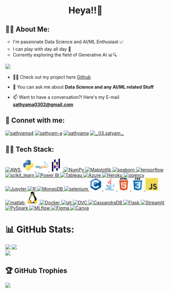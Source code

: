 <h1 align="center">Heya!!👋 </h1>
<h2>👨‍💻 About Me:</h2>
<ul type="circle">
  <li>I'm passionate Data Science and AI/ML Enthusiast 📈</li>
  <li>I can play with day all day 🕺</li>
  <li>Currently exploring the field of Generative AI 📊🔍</li>
 </ul>

[![](https://visitcount.itsvg.in/api?id=iSathyam31&icon=0&color=0)](https://visitcount.itsvg.in)

- 👨‍💻 Check out my project here [Github](http://www.github.com/iSathyam31)

- 💬 You can ask me about **Data Science and any AI/ML related Stuff**

- 📫 Want to have a conversation?! Here's my E-mail **sathyama0302@gmail.com**

## 💬 Connet with me:
<p align="left">
<a href="https://twitter.com/sathyama4" target="blank"><img align="center" src="https://raw.githubusercontent.com/rahuldkjain/github-profile-readme-generator/master/src/images/icons/Social/twitter.svg" alt="sathyama4" height="30" width="40" /></a>
<a href="https://linkedin.com/in/sathyam-a" target="blank"><img align="center" src="https://raw.githubusercontent.com/rahuldkjain/github-profile-readme-generator/master/src/images/icons/Social/linked-in-alt.svg" alt="sathyam-a" height="30" width="40" /></a>
<a href="https://kaggle.com/sathyama" target="blank"><img align="center" src="https://raw.githubusercontent.com/rahuldkjain/github-profile-readme-generator/master/src/images/icons/Social/kaggle.svg" alt="sathyama" height="30" width="40" /></a>
<a href="https://instagram.com/_.03.satyam._" target="blank"><img align="center" src="https://raw.githubusercontent.com/rahuldkjain/github-profile-readme-generator/master/src/images/icons/Social/instagram.svg" alt="_.03.satyam._" height="30" width="40" /></a>
</p>

## 👨‍💻 Tech Stack:
<p align="left"> <a href="https://aws.amazon.com/" target="_blank" rel="noreferrer"> <img src="https://cdn.jsdelivr.net/gh/devicons/devicon@latest/icons/amazonwebservices/amazonwebservices-original-wordmark.svg" alt="AWS" width="40" height="40"/> </a>
  <a href="https://www.python.org" target="_blank" rel="noreferrer"> <img src="https://raw.githubusercontent.com/devicons/devicon/master/icons/python/python-original.svg" alt="Python" width="40" height="40"/> </a> <a href="https://www.mysql.com/" target="_blank" rel="noreferrer"> <img src="https://raw.githubusercontent.com/devicons/devicon/master/icons/mysql/mysql-original-wordmark.svg" alt="mysql" width="40" height="40"/> </a> 
 <a href="https://pandas.pydata.org/" target="_blank" rel="noreferrer"> <img src="https://raw.githubusercontent.com/devicons/devicon/2ae2a900d2f041da66e950e4d48052658d850630/icons/pandas/pandas-original.svg" alt="Pandas" width="40" height="40"/> </a> <a href="https://numpy.org/" target="_blank" rel="noreferrer"> <img src="https://cdn.jsdelivr.net/gh/devicons/devicon/icons/numpy/numpy-original.svg" alt="NumPy" width="40" height="40"/> </a> 
  <a href="https://matplotlib.org/" target="_blank" rel="noreferrer"> <img src="https://upload.wikimedia.org/wikipedia/commons/thumb/8/84/Matplotlib_icon.svg/270px-Matplotlib_icon.svg.png?20150311090915" alt="Matplotlib" width="40" height="40"/> </a>  
  <a href="https://seaborn.pydata.org/" target="_blank" rel="noreferrer"> <img src="https://seaborn.pydata.org/_images/logo-mark-lightbg.svg" alt="seaborn" width="40" height="40"/> </a> <a href="https://www.tensorflow.org" target="_blank" rel="noreferrer"> <img src="https://www.vectorlogo.zone/logos/tensorflow/tensorflow-icon.svg" alt="tensorflow" width="40" height="40"/> </a><a href="https://scikit-learn.org/" target="_blank" rel="noreferrer"> <img src="https://upload.wikimedia.org/wikipedia/commons/0/05/Scikit_learn_logo_small.svg" alt="scikit_learn" width="40" height="40"/> </a>
  <a href="https://www.microsoft.com/en-us/power-platform/products/power-bi" target="_blank" rel="noreferrer"> <img src="https://upload.wikimedia.org/wikipedia/commons/thumb/c/cf/New_Power_BI_Logo.svg/900px-New_Power_BI_Logo.svg.png?20210102182532" alt="Power BI" width="40" height="40"/> </a>
  <a href="https://www.tableau.com/" target="_blank" rel="noreferrer"> <img src="https://cdn.worldvectorlogo.com/logos/tableau-software.svg" alt="Tableau" width="40" height="40"/><a href="https://azure.microsoft.com/en-us" target="_blank" rel="noreferrer"> <img src="https://cdn.jsdelivr.net/gh/devicons/devicon@latest/icons/azure/azure-original.svg" alt="Azure" width="40" height="40"/> </a><a href="https://heroku.com/" target="_blank" rel="noreferrer"> <img src="https://www.vectorlogo.zone/logos/heroku/heroku-icon.svg" alt="Heroku" width="40" height="40"/> </a>
  <a href="https://opencv.org/" target="_blank" rel="noreferrer"> <img src="https://www.vectorlogo.zone/logos/opencv/opencv-icon.svg" alt="opencv" width="40" height="40"/> </a><a href="https://jupyter.org/" target="_blank" rel="noreferrer"> <img src="https://cdn.jsdelivr.net/gh/devicons/devicon/icons/jupyter/jupyter-original-wordmark.svg" alt="Jupyter" width="40" height="40"/> </a> <a href="https://www.r-project.org/" target="_blank" rel="noreferrer"> <img src="https://cdn.jsdelivr.net/gh/devicons/devicon/icons/r/r-original.svg" alt="R" width="40" height="40"/> </a>
  <a href="https://www.mongodb.com/" target="_blank" rel="noreferrer"> <img src="https://cdn.jsdelivr.net/gh/devicons/devicon/icons/mongodb/mongodb-original-wordmark.svg" alt="MongoDB" width="40" height="40"/> </a><a href="https://www.selenium.dev" target="_blank" rel="noreferrer"> <img src="https://raw.githubusercontent.com/detain/svg-logos/780f25886640cef088af994181646db2f6b1a3f8/svg/selenium-logo.svg" alt="selenium" width="40" height="40"/> </a>
   <a href="https://www.cprogramming.com/" target="_blank" rel="noreferrer"> <img src="https://raw.githubusercontent.com/devicons/devicon/master/icons/c/c-original.svg" alt="c" width="40" height="40"/> </a> 
<a href="https://www.java.com" target="_blank" rel="noreferrer"> <img src="https://raw.githubusercontent.com/devicons/devicon/master/icons/java/java-original.svg" alt="java" width="40" height="40"/> </a>  <a href="https://www.w3.org/html/" target="_blank" rel="noreferrer"> <img src="https://raw.githubusercontent.com/devicons/devicon/master/icons/html5/html5-original-wordmark.svg" alt="html5" width="40" height="40"/> </a><a href="https://www.w3schools.com/css/" target="_blank" rel="noreferrer"> <img src="https://raw.githubusercontent.com/devicons/devicon/master/icons/css3/css3-original-wordmark.svg" alt="css3" width="40" height="40"/> </a><a href="https://developer.mozilla.org/en-US/docs/Web/JavaScript" target="_blank" rel="noreferrer"> <img src="https://raw.githubusercontent.com/devicons/devicon/master/icons/javascript/javascript-original.svg" alt="javascript" width="40" height="40"/> </a> <a href="https://www.mathworks.com/" target="_blank" rel="noreferrer"> <img src="https://upload.wikimedia.org/wikipedia/commons/2/21/Matlab_Logo.png" alt="matlab" width="40" height="40"/> </a>  <a href="https://www.linux.org/" target="_blank" rel="noreferrer"> <img src="https://raw.githubusercontent.com/devicons/devicon/master/icons/linux/linux-original.svg" alt="linux" width="40" height="40"/> </a>  <a href="https://www.docker.com/" target="_blank" rel="noreferrer"> <img src="https://cdn.jsdelivr.net/gh/devicons/devicon@latest/icons/docker/docker-original.svg" alt="Docker" width="40" height="40"/> </a><a href="https://git-scm.com/" target="_blank" rel="noreferrer"> <img src="https://www.vectorlogo.zone/logos/git-scm/git-scm-icon.svg" alt="git" width="40" height="40"/> </a><a href="https://dvc.org/" target="_blank" rel="noreferrer"> <img src="https://upload.wikimedia.org/wikipedia/commons/a/af/Data_Version_Control._Official_Logo_by_Iterative.ai.png" alt="DVC" width="40" height="40"/> </a>
<a href="https://cassandra.apache.org/_/index.html" target="_blank" rel="noreferrer"> <img src="https://cdn.jsdelivr.net/gh/devicons/devicon@latest/icons/cassandra/cassandra-original-wordmark.svg" alt="CassandraDB" width="40" height="40"/> </a>    
<a href="https://flask.palletsprojects.com/en/3.0.x/ target="_blank" rel="noreferrer"> <img src="https://cdn.jsdelivr.net/gh/devicons/devicon@latest/icons/flask/flask-original-wordmark.svg" alt="Flask" width="40" height="40"/><a href="https://streamlit.com/ target="_blank" rel="noreferrer"> <img src="https://seeklogo.com/images/S/streamlit-logo-1A3B208AE4-seeklogo.com.png" alt="Streamlit" width="40" height="40"/> 
</a><a href="https://spark.apache.org/" target="_blank" rel="noreferrer"><img src="https://upload.wikimedia.org/wikipedia/commons/f/f3/Apache_Spark_logo.svg"alt="PySpark" width="40" height="40"/> </a>
<a href="https://mlflow.org/" target="_blank" rel="noreferrer"> <img src="https://asset.brandfetch.io/idS8GMP5c8/idWc43u9Pe.svg" alt="MLflow" width="40" height="40"/> </a><a href="https://www.figma.com/files/recents-and-sharing/recently-viewed?fuid=1298510298855895918" target="_blank" rel="noreferrer"><img src="https://cdn.jsdelivr.net/gh/devicons/devicon/icons/figma/figma-original.svg"alt="Figma" width="40" height="40"/> </a>
<a href="https://www.canva.com/" target="_blank" rel="noreferrer"><img src="https://cdn.jsdelivr.net/gh/devicons/devicon@latest/icons/canva/canva-original.svg"alt="Canva" width="40" height="40"/> </a></p>

# 📊 GitHub Stats:
![](https://github-readme-stats.vercel.app/api/top-langs/?username=iSathyam31&theme=radical&hide_border=false&include_all_commits=false&count_private=false&layout=compact)
![](https://github-readme-stats.vercel.app/api?username=iSathyam31&theme=radical&hide_border=false&include_all_commits=false&count_private=false)<br/>
![](https://github-readme-streak-stats.herokuapp.com/?user=iSathyam31&theme=radical&hide_border=false)<br/>


## 🏆 GitHub Trophies
![](https://github-profile-trophy.vercel.app/?username=iSathyam31&theme=radical&no-frame=false&no-bg=true&margin-w=4)


